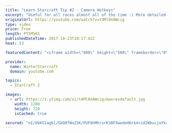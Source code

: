 ```yaml
---
title: "Learn Starcraft Tip #2 - Camera Hotkeys"
excerpt: "Useful for all races almost all of the time :) More detailed guides/tutorials under the learn to play starcraft playlist."
originalUrl: https://youtube.com/watch?v=t4Ml0nAWcig
type: video
price: Free
length: PT1M56S
publishedDateTime: 2017-10-23T18:17:42Z
heat: 53

featuredContent: "<iframe width=\"800\" height=\"500\" frameborder=\"0\" src=\"https://www.youtube.com/embed/t4Ml0nAWcig\" allow=\"accelerometer; autoplay; encrypted-media; gyroscope; picture-in-picture\" allowfullscreen></iframe>"

provider:
  name: WinterStarcraft
  domain: youtube.com

topics:
  - StarCraft 2

images:
  - url: https://i.ytimg.com/vi/t4Ml0nAWcig/maxresdefault.jpg
    width: 1280
    height: 720
    isCached: true

secured: "nI/ObKV2ag6l/GkQ0fWu25K/PUF6hMhrvrK38FXwwdeHHrk4+id2WbuijoYksH5/4uGbrh00CkjpBmP4cFGzXchdSHjQGJgIRZn+bnrJARhnabJkTC8V+GnneuFMG9inZb1nvAWwaD1teNhMEGUH7TL0MnhFgJ4fLjRWhmvpdibsP1ptGatK5/pN64gJRqXWCTpXS1zw2xVw8qYvuVu2NEIEMH8s7tSO3iplUlbKFRis+eoeFwgd8yxEgjDKuRNWXloyjl/uJ+s68pXd3W4xjGNqQB4H1IPTLXWrnmCu2ySKb3Csw3K1qnb/EpQnPVvBjNqdSbh2hXqDwdcmbtChD8PWmTrlfPYXaFNVwDzbm3oTM9gJkSJFDqnx/y61G6fyxjm4mEqxruA1GCeZpg+TyZL04xcrY1Mk+dd1dlMs5UM=;dQ0OYOxs9y5Cy9SZQUcVxQ=="
---
```


